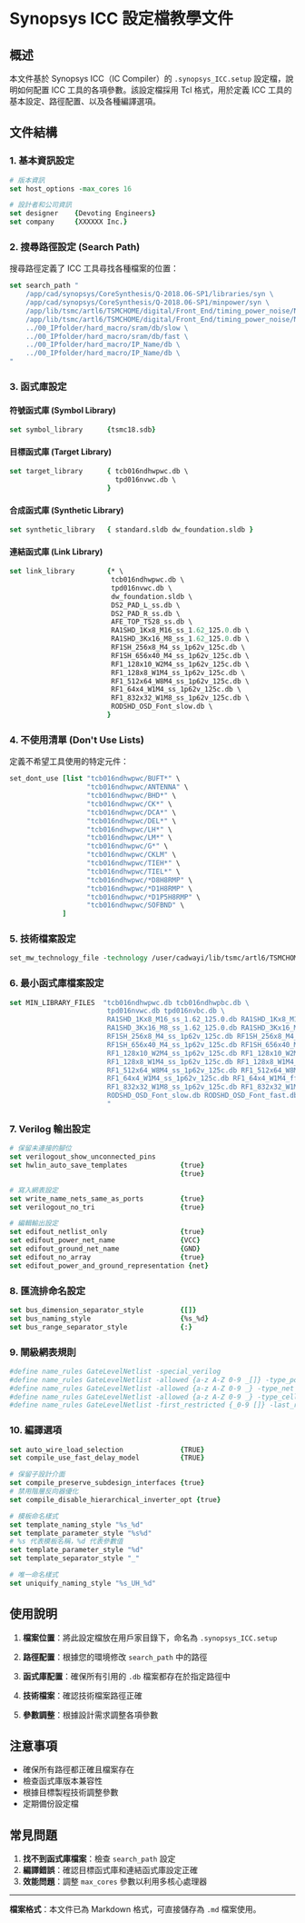 # Synopsys ICC 設定檔教學文件

## 概述

本文件基於 Synopsys ICC（IC Compiler）的 `.synopsys_ICC.setup` 設定檔，說明如何配置 ICC 工具的各項參數。該設定檔採用 Tcl 格式，用於定義 ICC 工具的基本設定、路徑配置、以及各種編譯選項。

## 文件結構

### 1. 基本資訊設定

```tcl
# 版本資訊
set host_options -max_cores 16

# 設計者和公司資訊
set designer    {Devoting Engineers}
set company     {XXXXXX Inc.}
```

### 2. 搜尋路徑設定 (Search Path)

搜尋路徑定義了 ICC 工具尋找各種檔案的位置：

```tcl
set search_path "
    /app/cad/synopsys/CoreSynthesis/Q-2018.06-SP1/libraries/syn \
    /app/cad/synopsys/CoreSynthesis/Q-2018.06-SP1/minpower/syn \
    /app/lib/tsmc/artl6/TSMCHOME/digital/Front_End/timing_power_noise/NLDM/tcb016ndhwpwc_270a \
    /app/lib/tsmc/artl6/TSMCHOME/digital/Front_End/timing_power_noise/NLDM/tpd016nvwc_280a \
    ../00_IPfolder/hard_macro/sram/db/slow \
    ../00_IPfolder/hard_macro/sram/db/fast \
    ../00_IPfolder/hard_macro/IP_Name/db \
    ../00_IPfolder/hard_macro/IP_Name/db \
"
```

### 3. 函式庫設定

#### 符號函式庫 (Symbol Library)
```tcl
set symbol_library      {tsmc18.sdb}
```

#### 目標函式庫 (Target Library)
```tcl
set target_library      { tcb016ndhwpwc.db \
                          tpd016nvwc.db \
                        }
```

#### 合成函式庫 (Synthetic Library)
```tcl
set synthetic_library   { standard.sldb dw_foundation.sldb }
```

#### 連結函式庫 (Link Library)
```tcl
set link_library        {* \
                         tcb016ndhwpwc.db \
                         tpd016nvwc.db \
                         dw_foundation.sldb \
                         DS2_PAD_L_ss.db \
                         DS2_PAD_R_ss.db \
                         AFE_TOP_T528_ss.db \
                         RA1SHD_1Kx8_M16_ss_1.62_125.0.db \
                         RA1SHD_3Kx16_M8_ss_1.62_125.0.db \
                         RF1SH_256x8_M4_ss_1p62v_125c.db \
                         RF1SH_656x40_M4_ss_1p62v_125c.db \
                         RF1_128x10_W2M4_ss_1p62v_125c.db \
                         RF1_128x8_W1M4_ss_1p62v_125c.db \
                         RF1_512x64_W8M4_ss_1p62v_125c.db \
                         RF1_64x4_W1M4_ss_1p62v_125c.db \
                         RF1_832x32_W1M8_ss_1p62v_125c.db \
                         RODSHD_OSD_Font_slow.db \
                        }
```

### 4. 不使用清單 (Don't Use Lists)

定義不希望工具使用的特定元件：

```tcl
set_dont_use [list "tcb016ndhwpwc/BUFT*" \
                   "tcb016ndhwpwc/ANTENNA" \
                   "tcb016ndhwpwc/BHD*" \
                   "tcb016ndhwpwc/CK*" \
                   "tcb016ndhwpwc/DCA*" \
                   "tcb016ndhwpwc/DEL*" \
                   "tcb016ndhwpwc/LH*" \
                   "tcb016ndhwpwc/LM*" \
                   "tcb016ndhwpwc/G*" \
                   "tcb016ndhwpwc/CKLM" \
                   "tcb016ndhwpwc/TIEH*" \
                   "tcb016ndhwpwc/TIEL*" \
                   "tcb016ndhwpwc/*D8H8RMP" \
                   "tcb016ndhwpwc/*D1H8RMP" \
                   "tcb016ndhwpwc/*D1P5H8RMP" \
                   "tcb016ndhwpwc/SOFBND" \
             ]
```

### 5. 技術檔案設定

```tcl
set_mw_technology_file -technology /user/cadwayi/lib/tsmc/artl6/TSMCHOME/digital/Back_End/milkyway/tcb016ndhwpwc_270a/techfiles/tsmc016_5lm.tf
```

### 6. 最小函式庫檔案設定

```tcl
set MIN_LIBRARY_FILES  "tcb016ndhwpwc.db tcb016ndhwpbc.db \
                        tpd016nvwc.db tpd016nvbc.db \
                        RA1SHD_1Kx8_M16_ss_1.62_125.0.db RA1SHD_1Kx8_M16_ff_1.98_-40.0.db \
                        RA1SHD_3Kx16_M8_ss_1.62_125.0.db RA1SHD_3Kx16_M8_ff_1.98_-40.0.db \
                        RF1SH_256x8_M4_ss_1p62v_125c.db RF1SH_256x8_M4_ff_1p98v_m40c.db \
                        RF1SH_656x40_M4_ss_1p62v_125c.db RF1SH_656x40_M4_ff_1p98v_m40c.db \
                        RF1_128x10_W2M4_ss_1p62v_125c.db RF1_128x10_W2M4_ff_1p98v_m40c.db \
                        RF1_128x8_W1M4_ss_1p62v_125c.db RF1_128x8_W1M4_ff_1p98v_m40c.db \
                        RF1_512x64_W8M4_ss_1p62v_125c.db RF1_512x64_W8M4_ff_1p98v_m40c.db \
                        RF1_64x4_W1M4_ss_1p62v_125c.db RF1_64x4_W1M4_ff_1p98v_m40c.db \
                        RF1_832x32_W1M8_ss_1p62v_125c.db RF1_832x32_W1M8_ff_1p98v_m40c.db \
                        RODSHD_OSD_Font_slow.db RODSHD_OSD_Font_fast.db \
                        "
```

### 7. Verilog 輸出設定

```tcl
# 保留未連接的腳位
set verilogout_show_unconnected_pins
set hwlin_auto_save_templates             {true}
                                          {true}

# 寫入網表設定
set write_name_nets_same_as_ports         {true}
set verilogout_no_tri                     {true}

# 編輯輸出設定
set edifout_netlist_only                  {true}
set edifout_power_net_name                {VCC}
set edifout_ground_net_name               {GND}
set edifout_no_array                      {true}
set edifout_power_and_ground_representation {net}
```

### 8. 匯流排命名設定

```tcl
set bus_dimension_separator_style         {[]}
set bus_naming_style                      {%s_%d}
set bus_range_separator_style             {:}
```

### 9. 閘級網表規則

```tcl
#define name_rules GateLevelNetlist -special_verilog
#define name_rules GateLevelNetlist -allowed {a-z A-Z 0-9 _[]} -type_port
#define name_rules GateLevelNetlist -allowed {a-z A-Z 0-9 _} -type_net
#define name_rules GateLevelNetlist -allowed {a-z A-Z 0-9 _} -type_cell
#define name_rules GateLevelNetlist -first_restricted {_0-9 []} -last_restricted {[]} -equal_ports_nets -inout_ports_equal_nets -repl
```

### 10. 編譯選項

```tcl
set auto_wire_load_selection              {TRUE}
set compile_use_fast_delay_model          {TRUE}

# 保留子設計介面
set compile_preserve_subdesign_interfaces {true}
# 禁用階層反向器優化
set compile_disable_hierarchical_inverter_opt {true}

# 模板命名樣式
set template_naming_style "%s_%d"
set template_parameter_style "%s%d"
# %s 代表模板名稱，%d 代表參數值
set template_parameter_style "%d"
set template_separator_style "_"

# 唯一命名樣式
set uniquify_naming_style "%s_UH_%d"
```

## 使用說明

1. **檔案位置**：將此設定檔放在用戶家目錄下，命名為 `.synopsys_ICC.setup`

2. **路徑配置**：根據您的環境修改 `search_path` 中的路徑

3. **函式庫配置**：確保所有引用的 `.db` 檔案都存在於指定路徑中

4. **技術檔案**：確認技術檔案路徑正確

5. **參數調整**：根據設計需求調整各項參數

## 注意事項

- 確保所有路徑都正確且檔案存在
- 檢查函式庫版本兼容性
- 根據目標製程技術調整參數
- 定期備份設定檔

## 常見問題

1. **找不到函式庫檔案**：檢查 `search_path` 設定
2. **編譯錯誤**：確認目標函式庫和連結函式庫設定正確
3. **效能問題**：調整 `max_cores` 參數以利用多核心處理器

---

**檔案格式**：本文件已為 Markdown 格式，可直接儲存為 `.md` 檔案使用。